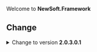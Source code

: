 Welcome to <b>NewSoft.Framework</b>

## Change
<details><summary>Change to version <b>2.0.3.0.1</b></summary>

Add Function to SysInfo: GetBatteryInfo<br>
Add Two Module: Interop and FunMath

<details><summary>Change to versione <b>2.0.3.0</b></summary>
Add <b>Module Functions</b><br>
<b>Fixed</b> a part of the tips view for the <b>Dev IDE component</b> while coding<br>

<details><summary>Change to version <b>2.0.1.374</b></summary>

Add <b>Diagnostic Module</b><br>
Add <b>PrivateDiagnostic Module<b> for counter use Lib<br>

<details><summary>Change to version <b>2.0.0.374</b></summary>

Add <b>Module Registry.</b><br>
** this module helps the manipulation of the system registry

<details><summary>Change to version <b>1.0.1</b></summary>
Change to version <b>1.0.1</b><br>

Add <b>MicaEffect Module</b><br>
Add <b>SysInfo Module</b><br>
Add <b>Update Module</b><br>
Add <b>Network Module</b><br>
